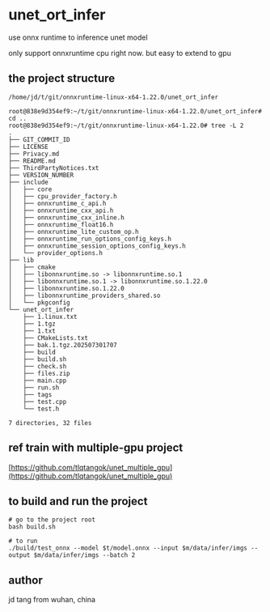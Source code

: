# unet_ort_infer
use onnx runtime to inference unet model 

only support onnxruntime cpu right now. but easy to extend to gpu

## the project structure
```
/home/jd/t/git/onnxruntime-linux-x64-1.22.0/unet_ort_infer

root@838e9d354ef9:~/t/git/onnxruntime-linux-x64-1.22.0/unet_ort_infer# cd ..
root@838e9d354ef9:~/t/git/onnxruntime-linux-x64-1.22.0# tree -L 2
.
├── GIT_COMMIT_ID
├── LICENSE
├── Privacy.md
├── README.md
├── ThirdPartyNotices.txt
├── VERSION_NUMBER
├── include
│   ├── core
│   ├── cpu_provider_factory.h
│   ├── onnxruntime_c_api.h
│   ├── onnxruntime_cxx_api.h
│   ├── onnxruntime_cxx_inline.h
│   ├── onnxruntime_float16.h
│   ├── onnxruntime_lite_custom_op.h
│   ├── onnxruntime_run_options_config_keys.h
│   ├── onnxruntime_session_options_config_keys.h
│   └── provider_options.h
├── lib
│   ├── cmake
│   ├── libonnxruntime.so -> libonnxruntime.so.1
│   ├── libonnxruntime.so.1 -> libonnxruntime.so.1.22.0
│   ├── libonnxruntime.so.1.22.0
│   ├── libonnxruntime_providers_shared.so
│   └── pkgconfig
└── unet_ort_infer 
    ├── 1.linux.txt
    ├── 1.tgz
    ├── 1.txt
    ├── CMakeLists.txt
    ├── bak.1.tgz.202507301707
    ├── build
    ├── build.sh
    ├── check.sh
    ├── files.zip
    ├── main.cpp
    ├── run.sh
    ├── tags
    ├── test.cpp
    └── test.h

7 directories, 32 files
```

## ref train with multiple-gpu project 
[https://github.com/tlqtangok/unet_multiple_gpu](https://github.com/tlqtangok/unet_multiple_gpu)


## to build and run the project
```
# go to the project root
bash build.sh

# to run 
./build/test_onnx --model $t/model.onnx --input $m/data/infer/imgs --output $m/data/infer/imgs --batch 2
```

## author 
jd tang from wuhan, china
